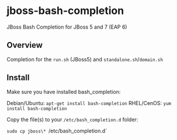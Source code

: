 jboss-bash-completion
=====================

JBoss Bash Completion for JBoss 5 and 7 (EAP 6)


Overview
--------

Completion for the `run.sh` (JBoss5) and `standalone.sh`/`domain.sh`

Install
-------

Make sure you have installed bash_completion:

Debian/Ubuntu: `apt-get install bash-completion`
RHEL/CenOS: `yum install bash-completion`

Copy the file(s) to your `/etc/bash_completion.d` folder:

`sudo cp jboss\* `/etc/bash_completion.d`


